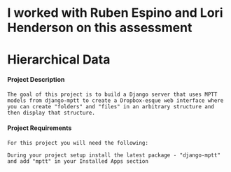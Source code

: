 # I worked with Ruben Espino and Lori Henderson on this assessment 

# Hierarchical Data

#### Project Description 
```
The goal of this project is to build a Django server that uses MPTT models from django-mptt to create a Dropbox-esque web interface where you can create "folders" and "files" in an arbitrary structure and then display that structure. 
```

#### Project Requirements 
```
For this project you will need the following:

During your project setup install the latest package - "django-mptt" and add "mptt" in your Installed Apps section 

```